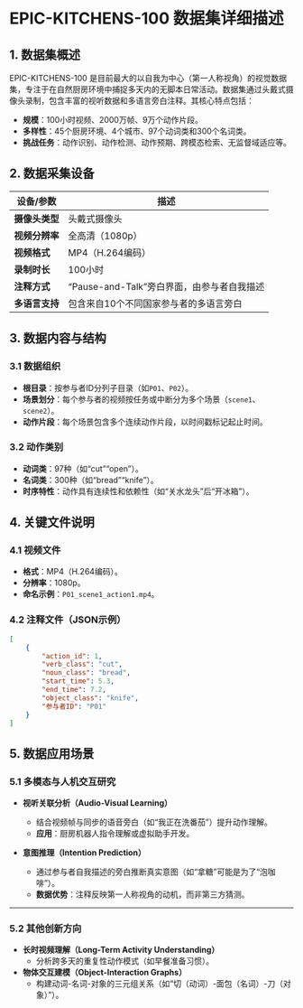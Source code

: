 # EPIC-KITCHENS-100 数据集详细描述

## 1. 数据集概述
EPIC-KITCHENS-100 是目前最大的以自我为中心（第一人称视角）的视觉数据集，专注于在自然厨房环境中捕捉多天内的无脚本日常活动。数据集通过头戴式摄像头录制，包含丰富的视听数据和多语言旁白注释。其核心特点包括：
- **规模**：100小时视频、2000万帧、9万个动作片段。
- **多样性**：45个厨房环境、4个城市、97个动词类和300个名词类。
- **挑战任务**：动作识别、动作检测、动作预期、跨模态检索、无监督域适应等。

## 2. 数据采集设备

| **设备/参数**       | **描述**                                                                 |
|---------------------|--------------------------------------------------------------------------|
| **摄像头类型**      | 头戴式摄像头                                                            |
| **视频分辨率**      | 全高清（1080p）                                                         |
| **视频格式**        | MP4（H.264编码）                                                        |
| **录制时长**        | 100小时                                                                 |
| **注释方式**        | “Pause-and-Talk”旁白界面，由参与者自我描述                              |
| **多语言支持**      | 包含来自10个不同国家参与者的多语言旁白                                  |

## 3. 数据内容与结构
### 3.1 数据组织
- **根目录**：按参与者ID分列子目录（如`P01`、`P02`）。
- **场景划分**：每个参与者的视频按任务或中断分为多个场景（`scene1`、`scene2`）。
- **动作片段**：每个场景包含多个连续动作片段，以时间戳标记起止时间。

### 3.2 动作类别
- **动词类**：97种（如“cut”“open”）。
- **名词类**：300种（如“bread”“knife”）。
- **时序特性**：动作具有连续性和依赖性（如“关水龙头”后“开冰箱”）。

## 4. 关键文件说明
### 4.1 视频文件
- **格式**：MP4（H.264编码）。
- **分辨率**：1080p。
- **命名示例**：`P01_scene1_action1.mp4`。

### 4.2 注释文件（JSON示例）
```json
[
    {
        "action_id": 1,
        "verb_class": "cut",
        "noun_class": "bread",
        "start_time": 5.3,
        "end_time": 7.2,
        "object_class": "knife",
        "参与者ID": "P01"
    }
]
```

## 5. 数据应用场景

### 5.1 多模态与人机交互研究
- **视听关联分析（Audio-Visual Learning）**  
  - 结合视频帧与同步的语音旁白（如“我正在洗番茄”）提升动作理解。  
  - **应用**：厨房机器人指令理解或虚拟助手开发。

- **意图推理（Intention Prediction）**  
  - 通过参与者自我描述的旁白推断真实意图（如“拿糖”可能是为了“泡咖啡”）。  
  - **数据优势**：注释反映第一人称视角的动机，而非第三方猜测。

---

### 5.2 其他创新方向
- **长时视频理解（Long-Term Activity Understanding）**  
  - 分析跨多天的重复性动作模式（如早餐准备习惯）。  
- **物体交互建模（Object-Interaction Graphs）**  
  - 构建动词-名词-对象的三元组关系（如“切（动词）-面包（名词）-刀（对象）”）。  